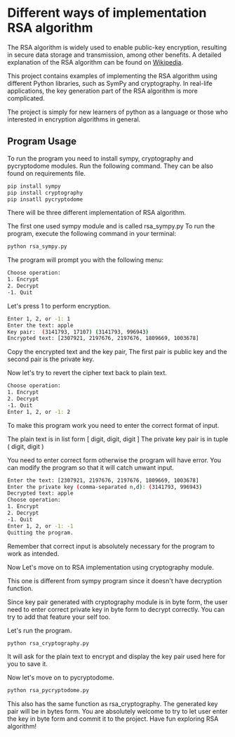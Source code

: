 # Different ways of implementation RSA algorithm

The RSA algorithm is widely used to enable public-key encryption, resulting in secure data storage and transmission, among other benefits. A detailed explanation of the RSA algorithm can be found on [Wikipedia](https://en.wikipedia.org/wiki/RSA_(cryptosystem)).

This project contains examples of implementing the RSA algorithm using different Python libraries, such as SymPy and cryptography. In real-life applications, the key generation part of the RSA algorithm is more complicated. 

The project is simply for new learners of python as a language or those who interested in encryption algorithms in general. 


## Program Usage

To run the program you need to install sympy, cryptography and pycryptodome modules.
Run the following command. They can be also found on requirements file.

```bash
pip install sympy
pip install cryptography
pip insatll pycryptodome
```

There will be three different implementation of RSA algorithm.

The first one used sympy module and is called rsa_sympy.py
To run the program, execute the following command in your terminal:

```bash
python rsa_sympy.py
```

The program will prompt you with the following menu:

```bash
Choose operation:
1. Encrypt
2. Decrypt
-1. Quit

```

Let's press 1 to perform encryption.

```bash
Enter 1, 2, or -1: 1
Enter the text: apple
Key pair:  (3141793, 17107) (3141793, 996943)
Encrypted text: [2307921, 2197676, 2197676, 1809669, 1003678]
```

Copy the encrypted text and the key pair, The first pair is public key and the second pair is the private key.

Now let's try to revert the cipher text back to plain text.

```bash
Choose operation:
1. Encrypt
2. Decrypt
-1. Quit
Enter 1, 2, or -1: 2
```

To make this program work you need to enter the correct format of input.

The plain text is in list form [ digit, digit, digit ]
The private key pair is in tuple ( digit, digit )

You need to enter correct form otherwise the program will have error.
You can modify the program so that it will catch unwant input.

```bash
Enter the text: [2307921, 2197676, 2197676, 1809669, 1003678]
Enter the private key (comma-separated n,d): (3141793, 996943)
Decrypted text: apple
Choose operation:
1. Encrypt
2. Decrypt
-1. Quit
Enter 1, 2, or -1: -1
Quitting the program.
```

Remember that correct input is absolutely necessary for the program to work as intended.

Now Let's move on to RSA implementation using cryptography module.

This one is different from sympy program since it doesn't have decryption function. 

Since key pair generated with cryptography module is in byte form, the user need to enter correct private key in byte form to decrypt correctly. You can try to add that feature your self too.

Let's run the program.

```bash
python rsa_cryptography.py
```

It will ask for the plain text to encrypt and display the key pair used here for you to save it.

Now let's move on to pycryptodome.

```bash
python rsa_pycryptodome.py
```

This also has the same function as rsa_cryptography. The generated key pair will be in bytes form. You are absolutely welcome to try to let user enter the key in byte form and commit it to the project. Have fun exploring RSA algorithm!